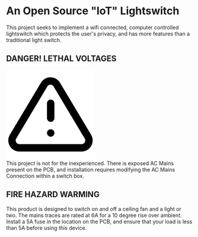 # An Open Source "IoT" Lightswitch
This project seeks to implement a wifi connected, computer controlled lightswitch which protects the user's privacy, and has more features than a traditional light switch.

## DANGER! LETHAL VOLTAGES
![](./images/alert-triangle.png)  
This project is not for the inexperienced. There is exposed AC Mains present on the PCB, and installation requires modifying the AC Mains Connection within a switch box.  

## FIRE HAZARD WARMING
This product is designed to switch on and off a ceiling fan and a light or two. The mains traces are rated at 6A for a 10 degree rise over ambient. Install a 5A fuse in the location on the PCB, and ensure that your load is less than 5A before using this device.
